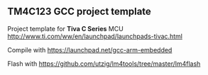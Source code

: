 TM4C123 GCC project template
----------------------------

Project template for **Tiva C Series** MCU
<http://www.ti.com/ww/en/launchpad/launchpads-tivac.html>

Compile with
<https://launchpad.net/gcc-arm-embedded>

Flash with
<https://github.com/utzig/lm4tools/tree/master/lm4flash>
